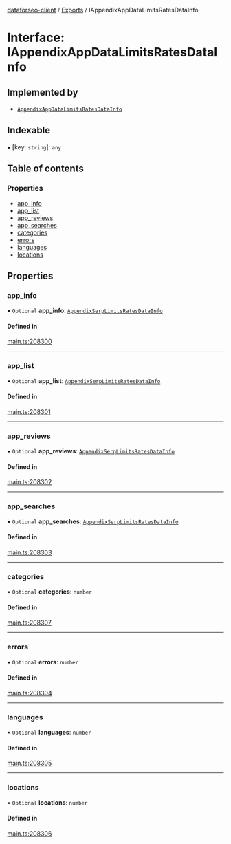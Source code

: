 [dataforseo-client](../README.md) / [Exports](../modules.md) / IAppendixAppDataLimitsRatesDataInfo

# Interface: IAppendixAppDataLimitsRatesDataInfo

## Implemented by

- [`AppendixAppDataLimitsRatesDataInfo`](../classes/AppendixAppDataLimitsRatesDataInfo.md)

## Indexable

▪ [key: `string`]: `any`

## Table of contents

### Properties

- [app\_info](IAppendixAppDataLimitsRatesDataInfo.md#app_info)
- [app\_list](IAppendixAppDataLimitsRatesDataInfo.md#app_list)
- [app\_reviews](IAppendixAppDataLimitsRatesDataInfo.md#app_reviews)
- [app\_searches](IAppendixAppDataLimitsRatesDataInfo.md#app_searches)
- [categories](IAppendixAppDataLimitsRatesDataInfo.md#categories)
- [errors](IAppendixAppDataLimitsRatesDataInfo.md#errors)
- [languages](IAppendixAppDataLimitsRatesDataInfo.md#languages)
- [locations](IAppendixAppDataLimitsRatesDataInfo.md#locations)

## Properties

### app\_info

• `Optional` **app\_info**: [`AppendixSerpLimitsRatesDataInfo`](../classes/AppendixSerpLimitsRatesDataInfo.md)

#### Defined in

[main.ts:208300](https://github.com/dataforseo/TypeScriptClient/blob/7ca1aa4/main.ts#L208300)

___

### app\_list

• `Optional` **app\_list**: [`AppendixSerpLimitsRatesDataInfo`](../classes/AppendixSerpLimitsRatesDataInfo.md)

#### Defined in

[main.ts:208301](https://github.com/dataforseo/TypeScriptClient/blob/7ca1aa4/main.ts#L208301)

___

### app\_reviews

• `Optional` **app\_reviews**: [`AppendixSerpLimitsRatesDataInfo`](../classes/AppendixSerpLimitsRatesDataInfo.md)

#### Defined in

[main.ts:208302](https://github.com/dataforseo/TypeScriptClient/blob/7ca1aa4/main.ts#L208302)

___

### app\_searches

• `Optional` **app\_searches**: [`AppendixSerpLimitsRatesDataInfo`](../classes/AppendixSerpLimitsRatesDataInfo.md)

#### Defined in

[main.ts:208303](https://github.com/dataforseo/TypeScriptClient/blob/7ca1aa4/main.ts#L208303)

___

### categories

• `Optional` **categories**: `number`

#### Defined in

[main.ts:208307](https://github.com/dataforseo/TypeScriptClient/blob/7ca1aa4/main.ts#L208307)

___

### errors

• `Optional` **errors**: `number`

#### Defined in

[main.ts:208304](https://github.com/dataforseo/TypeScriptClient/blob/7ca1aa4/main.ts#L208304)

___

### languages

• `Optional` **languages**: `number`

#### Defined in

[main.ts:208305](https://github.com/dataforseo/TypeScriptClient/blob/7ca1aa4/main.ts#L208305)

___

### locations

• `Optional` **locations**: `number`

#### Defined in

[main.ts:208306](https://github.com/dataforseo/TypeScriptClient/blob/7ca1aa4/main.ts#L208306)
